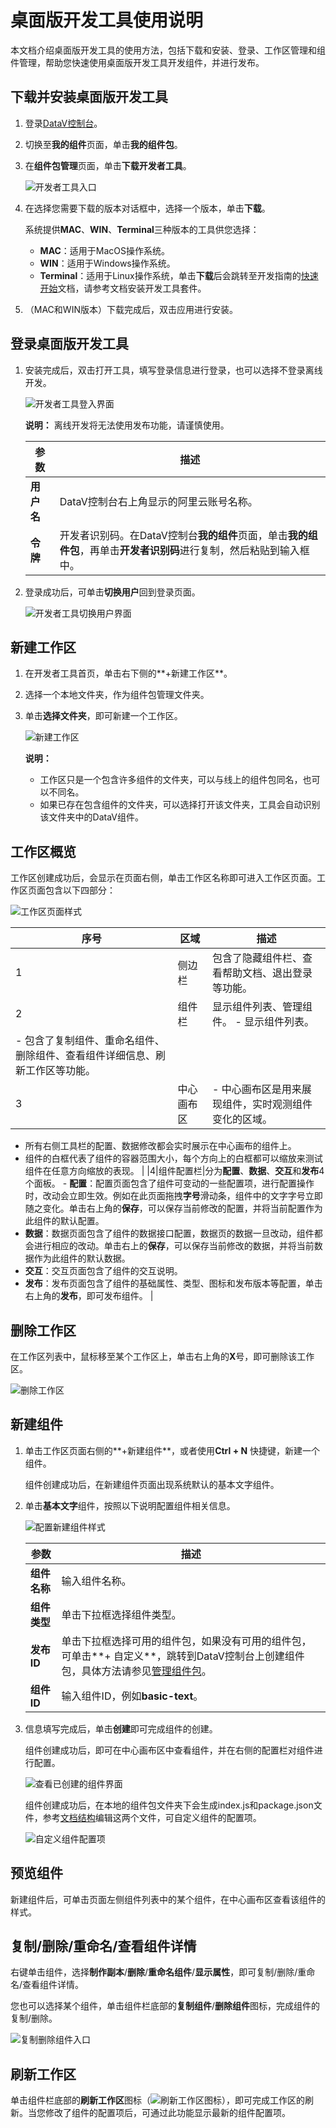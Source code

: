 # 桌面版开发工具使用说明

本文档介绍桌面版开发工具的使用方法，包括下载和安装、登录、工作区管理和组件管理，帮助您快速使用桌面版开发工具开发组件，并进行发布。

## 下载并安装桌面版开发工具

1.  登录[DataV控制台](https://datav.aliyun.com/)。

2.  切换至**我的组件**页面，单击**我的组件包**。

3.  在**组件包管理**页面，单击**下载开发者工具**。

    ![开发者工具入口](https://static-aliyun-doc.oss-accelerate.aliyuncs.com/assets/img/zh-CN/7938829951/p45894.png)

4.  在选择您需要下载的版本对话框中，选择一个版本，单击**下载**。

    系统提供**MAC**、**WIN**、**Terminal**三种版本的工具供您选择：

    -   **MAC**：适用于MacOS操作系统。
    -   **WIN**：适用于Windows操作系统。
    -   **Terminal**：适用于Linux操作系统，单击**下载**后会跳转至开发指南的[快速开始](/cn.zh-CN/开发指南/快速开始.md)文档，请参考文档安装开发工具套件。
5.  （MAC和WIN版本）下载完成后，双击应用进行安装。


## 登录桌面版开发工具

1.  安装完成后，双击打开工具，填写登录信息进行登录，也可以选择不登录离线开发。

    ![开发者工具登入界面](https://static-aliyun-doc.oss-accelerate.aliyuncs.com/assets/img/zh-CN/7938829951/p41126.png)

    **说明：** 离线开发将无法使用发布功能，请谨慎使用。

    |参数|描述|
    |--|--|
    |**用户名**|DataV控制台右上角显示的阿里云账号名称。|
    |**令牌**|开发者识别码。在DataV控制台**我的组件**页面，单击**我的组件包**，再单击**开发者识别码**进行复制，然后粘贴到输入框中。|

2.  登录成功后，可单击**切换用户**回到登录页面。

    ![开发者工具切换用户界面](https://static-aliyun-doc.oss-accelerate.aliyuncs.com/assets/img/zh-CN/8938829951/p41137.png)


## 新建工作区

1.  在开发者工具首页，单击右下侧的**+新建工作区**。

2.  选择一个本地文件夹，作为组件包管理文件夹。

3.  单击**选择文件夹**，即可新建一个工作区。

    ![新建工作区](https://static-aliyun-doc.oss-accelerate.aliyuncs.com/assets/img/zh-CN/8938829951/p41166.png)

    **说明：**

    -   工作区只是一个包含许多组件的文件夹，可以与线上的组件包同名，也可以不同名。
    -   如果已存在包含组件的文件夹，可以选择打开该文件夹，工具会自动识别该文件夹中的DataV组件。

## 工作区概览

工作区创建成功后，会显示在页面右侧，单击工作区名称即可进入工作区页面。工作区页面包含以下四部分：

![工作区页面样式](https://static-aliyun-doc.oss-accelerate.aliyuncs.com/assets/img/zh-CN/8938829951/p41172.png)

|序号|区域|描述|
|--|--|--|
|1|侧边栏|包含了隐藏组件栏、查看帮助文档、退出登录等功能。|
|2|组件栏|显示组件列表、管理组件。 -   显示组件列表。
-   包含了复制组件、重命名组件、删除组件、查看组件详细信息、刷新工作区等功能。 |
|3|中心画布区|-   中心画布区是用来展现组件，实时观测组件变化的区域。
-   所有右侧工具栏的配置、数据修改都会实时展示在中心画布的组件上。
-   组件的白框代表了组件的容器范围大小，每个方向上的白框都可以缩放来测试组件在任意方向缩放的表现。 |
|4|组件配置栏|分为**配置**、**数据**、**交互**和**发布**4个面板。 -   **配置**：配置页面包含了组件可变动的一些配置项，进行配置操作时，改动会立即生效。例如在此页面拖拽**字号**滑动条，组件中的文字字号立即随之变化。单击右上角的**保存**，可以保存当前修改的配置，并将当前配置作为此组件的默认配置。
-   **数据**：数据页面包含了组件的数据接口配置，数据页的数据一旦改动，组件都会进行相应的改动。单击右上的**保存**，可以保存当前修改的数据，并将当前数据作为此组件的默认数据。
-   **交互**：交互页面包含了组件的交互说明。
-   **发布**：发布页面包含了组件的基础属性、类型、图标和发布版本等配置，单击右上角的**发布**，即可发布组件。 |

## 删除工作区

在工作区列表中，鼠标移至某个工作区上，单击右上角的**X**号，即可删除该工作区。

![删除工作区](https://static-aliyun-doc.oss-accelerate.aliyuncs.com/assets/img/zh-CN/8938829951/p41173.png)

## 新建组件

1.  单击工作区页面右侧的**+新建组件**，或者使用**Ctrl + N** 快捷键，新建一个组件。

    组件创建成功后，在新建组件页面出现系统默认的基本文字组件。

2.  单击**基本文字**组件，按照以下说明配置组件相关信息。

    ![配置新建组件样式](https://static-aliyun-doc.oss-accelerate.aliyuncs.com/assets/img/zh-CN/8938829951/p41175.png)

    |参数|描述|
    |--|--|
    |**组件名称**|输入组件名称。|
    |**组件类型**|单击下拉框选择组件类型。|
    |**发布ID**|单击下拉框选择可用的组件包，如果没有可用的组件包，可单击**+ 自定义**，跳转到DataV控制台上创建组件包，具体方法请参见[管理组件包](/cn.zh-CN/组件管理/管理组件包.md)。|
    |**组件ID**|输入组件ID，例如**basic-text**。|

3.  信息填写完成后，单击**创建**即可完成组件的创建。

    组件创建成功后，即可在中心画布区中查看组件，并在右侧的配置栏对组件进行配置。

    ![查看已创建的组件界面](https://static-aliyun-doc.oss-accelerate.aliyuncs.com/assets/img/zh-CN/8938829951/p41177.png)

    组件创建成功后，在本地的组件包文件夹下会生成index.js和package.json文件，参考[文档结构](/cn.zh-CN/开发指南/组件开发包文件介绍/组件开发包文件概览.md)编辑这两个文件，可自定义组件的配置项。

    ![自定义组件配置项](https://static-aliyun-doc.oss-accelerate.aliyuncs.com/assets/img/zh-CN/8938829951/p41181.png)


## 预览组件

新建组件后，可单击页面左侧组件列表中的某个组件，在中心画布区查看该组件的样式。

## 复制/删除/重命名/查看组件详情

右键单击组件，选择**制作副本**/**删除**/**重命名组件**/**显示属性**，即可复制/删除/重命名/查看组件详情。

您也可以选择某个组件，单击组件栏底部的**复制组件**/**删除组件**图标，完成组件的复制/删除。

![复制删除组件入口](https://static-aliyun-doc.oss-accelerate.aliyuncs.com/assets/img/zh-CN/8938829951/p41179.png)

## 刷新工作区

单击组件栏底部的**刷新工作区**图标（![刷新工作区图标](https://static-aliyun-doc.oss-accelerate.aliyuncs.com/assets/img/zh-CN/8938829951/p75659.png)），即可完成工作区的刷新。当您修改了组件的配置项后，可通过此功能显示最新的组件配置项。

